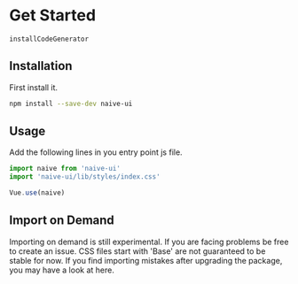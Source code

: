 <!--no-demo-->
# Get Started
```component
installCodeGenerator
```
## Installation
First install it.

```bash
npm install --save-dev naive-ui
```

## Usage
Add the following lines in you entry point js file.
```js
import naive from 'naive-ui'
import 'naive-ui/lib/styles/index.css'

Vue.use(naive)
```

## Import on Demand
<n-alert type="warning" title="Caveat" style="margin-bottom: 16px;">
  <n-ol align-text>
    <n-li>Importing on demand is still experimental. If you are facing problems be free to create an issue.</n-li>
    <n-li>CSS files start with 'Base' are not guaranteed to be stable for now. If you find importing mistakes after upgrading the package, you may have a look at here.</n-li>
  </n-ol>
</n-alert >

<install-code-generator />